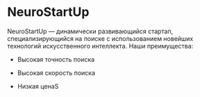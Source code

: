 # NeuroStartUp



NeuroStartUp — динамически развивающийся стартап, специализирующийся на поиске с использованием новейших технологий искусственного интеллекта. Наши преимущества:

+ Высокая точность поиска

+ Высокая скорость поиска

+ Низкая ценаS